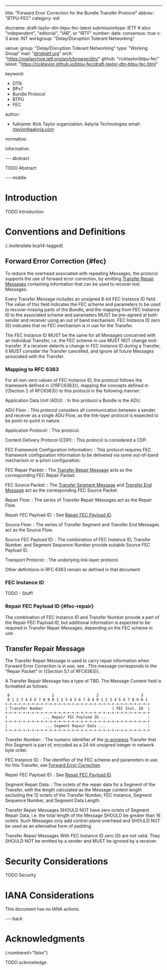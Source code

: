 ---

title: "Forward Error Correction for the Bundle Transfer Protocol"
abbrev: "BTPU-FEC"
category: std

docname: draft-taylor-dtn-btpu-fec-latest
submissiontype: IETF  # also: "independent", "editorial", "IAB", or "IRTF"
number:
date:
consensus: true
v: 3
area: INT
workgroup: "Delay/Disruption Tolerant Networking"

venue:
  group: "Delay/Disruption Tolerant Networking"
  type: "Working Group"
  mail: "dtn@ietf.org"
  arch: "https://mailarchive.ietf.org/arch/browse/dtn/"
  github: "ricktaylor/btpu-fec"
  latest: "https://ricktaylor.github.io/btpu-fec/draft-taylor-dtn-btpu-fec.html"

keyword:

- DTN
- BPv7
- Bundle Protocol
- BTPU
- FEC

author:

- fullname: Rick Taylor
  organization: Aalyria Technologies
  email: rtaylor@aalyria.com

normative:

informative:

--- abstract

TODO Abstract

--- middle

# Introduction

TODO Introduction

# Conventions and Definitions

{::boilerplate bcp14-tagged}

## Forward Error Correction {#fec}

To reduce the overhead associated with repeating Messages, the protocol supports the use of forward error correction, by emitting [Transfer Repair Messages](#transfer-repair-message) containing information that can be used to recover lost Messages.

Every Transfer Message includes an unsigned 8-bit FEC Instance ID field.  The value of this field indicates the FEC scheme and parameters to be used to recover missing parts of the Bundle, and the mapping from FEC Instance ID to the associated scheme and parameters MUST be pre-agreed at both sender and receiver using an out of band mechanism.  FEC Instance ID zero (0) indicates that no FEC mechanism is in use for the Transfer.

The FEC Instance ID MUST be the same for all Messages concerned with an individual Transfer, i.e. the FEC scheme in use MUST NOT change mid-transfer.  If a receiver detects a change in FEC Instance ID during a Transfer, it MUST consider the Transfer cancelled, and ignore all future Messages associated with the Transfer.

### Mapping to RFC 6363

For all non-zero values of FEC Instance ID, the protocol follows the framework defined in {{!RFC6363}}, mapping the concepts defined in {{Section 2 of RFC6363}} to this protocol in the following manner:

Application Data Unit (ADU):
: In this protocol a Bundle is the ADU.

ADU Flow:
: This protocol considers all communication between a sender and receiver as a single ADU Flow, as the link-layer protocol is expected to be point-to-point in nature.

Application Protocol:
: This protocol.

Content Delivery Protocol (CDP):
: This protocol is considered a CDP.

FEC Framework Configuration Information:
: This protocol requires FEC framework configuration information to be delivered via some out-of-band mechanism or a-priori configuration.

FEC Repair Packet:
: The [Transfer Repair Message](#transfer-repair-message) acts as the corresponding FEC Repair Packet.

FEC Source Packet:
: The [Transfer Segment Message](#transfer-segment-message) and [Transfer End Message](#transfer-end-message) act as the corresponding FEC Source Packet.

Repair Flow:
: The series of Transfer Repair Messages act as the Repair Flow.

Repair FEC Payload ID:
: See [Repair FEC Payload ID](#fec-repair).

Source Flow:
: The series of Transfer Segment and Transfer End Messages act as the Source Flow.

Source FEC Payload ID:
: The combination of FEC Instance ID, Transfer Number, and Segment Sequence Number provide suitable Source FEC Payload ID.

Transport Protocol:
: The underlying link-layer protocol.

Other definitions in RFC 6363 remain as defined in that document.

### FEC Instance ID

TODO - Stuff!

### Repair FEC Payload ID {#fec-repair}

The combination of FEC Instance ID and Transfer Number provide a part of the Repair FEC Payload ID, but additional information is expected to be required in Transfer Repair Messages, depending on the FEC scheme in use.

## Transfer Repair Message

The Transfer Repair Message is used to carry repair information when Forward Error Correction is in use, see [](#fec).  This message corresponds to the "Repair Packet" in {{Section 5.1 of RFC6363}}.

A Transfer Repair Message has a type of TBD. The Message Content field is formatted as follows:

     0                   1                   2                   3
     0 1 2 3 4 5 6 7 8 9 0 1 2 3 4 5 6 7 8 9 0 1 2 3 4 5 6 7 8 9 0 1
    +-+-+-+-+-+-+-+-+-+-+-+-+-+-+-+-+-+-+-+-+-+-+-+-+-+-+-+-+-+-+-+-+
    | Transfer Number                               | FEC Inst. ID  |
    +-+-+-+-+-+-+-+-+-+-+-+-+-+-+-+-+-+-+-+-+-+-+-+-+-+-+-+-+-+-+-+-+
    |                ... Repair FEC Payload ID ...                  :
    +-+-+-+-+-+-+-+-+-+-+-+-+-+-+-+-+-+-+-+-+-+-+-+-+-+-+-+-+-+-+-+-+
    |                 ... Segment Repair Data ...                   :
    +-+-+-+-+-+-+-+-+-+-+-+-+-+-+-+-+-+-+-+-+-+-+-+-+-+-+-+-+-+-+-+-+

Transfer Number:
: The numeric identifier of the [in-progress](#transfer-window) Transfer that this Segment is part of, encoded as a 24-bit unsigned integer in network byte order.

FEC Instance ID:
: The identifier of the FEC scheme and parameters in use for this Transfer, see [Forward Error Correction](#fec).

Repair FEC Payload ID:
: See [Repair FEC Payload ID](#fec-repair).

Segment Repair Data:
: The octets of the repair data for a Segment of the Transfer, with the length calculated as the Message content length excluding the 12 octets of the Transfer Number, FEC Instance, Segment Sequence Number, and Segment Data Length.

Transfer Repair Messages SHOULD NOT have zero octets of Segment Repair Data, i.e. the total length of the Message SHOULD be greater than 16 octets.  Such Messages only add control-plane overhead and SHOULD NOT be used as an alternative form of padding.

Transfer Repair Messages With FEC Instance ID zero (0) are not valid.  They SHOULD NOT be emitted by a sender and MUST be ignored by a receiver.

# Security Considerations

TODO Security

# IANA Considerations

This document has no IANA actions.

--- back

# Acknowledgments

{:numbered="false"}

TODO acknowledge.
